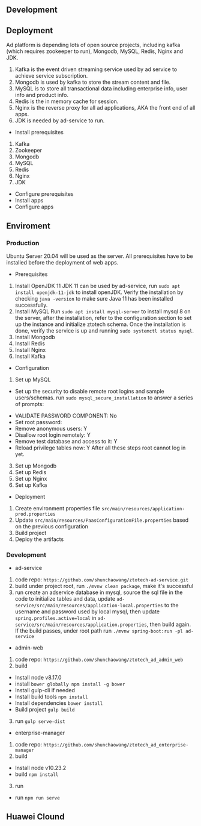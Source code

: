 ## Development
## Deployment
Ad platform is depending lots of open source projects, including kafka (which requires zookeeper to run), Mongodb,
MySQL, Redis, Nginx and JDK. 
1. Kafka is the event driven streaming service used by ad service to achieve service subscription. 
2. Mongodb is used by kafka to store the stream content and file.
3. MySQL is to store all transactional data including enterprise info, user info and product info.
4. Redis is the in memory cache for session.
5. Nginx is the reverse proxy for all ad applications, AKA the front end of all apps.
6. JDK is needed by ad-service to run.
* Install prerequisites
1. Kafka
2. Zookeeper
3. Mongodb
4. MySQL
5. Redis
6. Nginx
7. JDK
* Configure prerequisites
* Install apps
* Configure apps
## Enviroment
### Production
Ubuntu Server 20.04 will be used as the server. All prerequisites have to be installed before the deployment of web
apps.
* Prerequisites
1. Install OpenJDK 11
JDK 11 can be used by ad-service, run `sudo apt install openjdk-11-jdk` to install openJDK. Verify the installation by
checking `java -version` to make sure Java 11 has been installed successfully.
2. Install MySQL
Run `sudo apt install mysql-server` to install mysql 8 on the server, after the installation, refer to the configuration
section to set up the instance and initialize ztotech schema.
Once the installation is done, verify the service is up and running `sudo systemctl status mysql`.
4. Install Mongodb
5. Install Redis
6. Install Nginx
7. Install Kafka
* Configuration
1. Set up MySQL
* Set up the security to disable remote root logins and sample users/schemas.
run `sudo mysql_secure_installation` to answer a series of prompts:
- VALIDATE PASSWORD COMPONENT: No
- Set root password: <password>
- Remove anonymous users: Y
- Disallow root login remotely: Y
- Remove test database and access to it: Y
- Reload privilege tables now: Y
After all these steps root cannot log in yet.
3. Set up Mongodb
4. Set up Redis
5. Set up Nginx
6. Set up Kafka
* Deployment
1. Create environment properties file `src/main/resources/application-prod.properties`
2. Update `src/main/resources/PaasConfigurationFile.properties` based on the previous configuration
3. Build project
4. Deploy the artifacts
### Development
* ad-service
1. code repo: `https://github.com/shunchaowang/ztotech-ad-service.git`
2. build
under project root, run `./mvnw clean package`, make it's successful
3. run
create an adservice database in mysql, source the sql file in the code to initialize tables and data, update
`ad-service/src/main/resources/application-local.properties` to the username and password used by local mysql, then
update `spring.profiles.active=local` in `ad-service/src/main/resources/application.properties`, then build again. If
the build passes, under root path run `./mvnw spring-boot:run -pl ad-service`
* admin-web
1. code repo: `https://github.com/shunchaowang/ztotech_ad_admin_web`
2. build
* Install node v8.17.0
* install `bower globally npm install -g bower`
* Install gulp-cli if needed
* Install build tools `npm install`
* Install dependencies `bower install`
* Build project `gulp build`
3. run `gulp serve-dist`
* enterprise-manager
1. code repo: `https://github.com/shunchaowang/ztotech_ad_enterprise-manager`
2. build 
* Install node v10.23.2
* build `npm install`
3. run
* run `npm run serve`
## Huawei Clound


